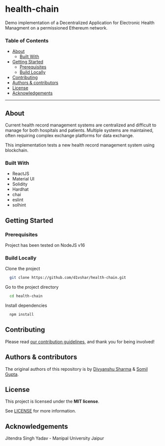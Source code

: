 # health-chain

Demo implementation of a Decentralized Application for Electronic Health Managment on a permissioned Ethereum network.

### Table of Contents

  - [About](#about)
    - [Built With](#built-with)
  - [Getting Started](#getting-started)
    - [Prerequisites](#prerequisites)
    - [Build Locally](#build-locally)
  - [Contributing](#contributing)
  - [Authors & contributors](#authors--contributors)
  - [License](#license)
  - [Acknowledgements](#acknowledgements)
---

## About

Current health record management systems are centralized and difficult to manage for both hospitals and patients. Multiple systems are maintained, often requiring complex exchange platforms for data exchange.

This implementation tests a new health record management system using blockchain.

### Built With

- ReactJS
- Material UI
- Solidity
- Hardhat
- chai
- eslint
- solhint

## Getting Started

### Prerequisites

Project has been tested on NodeJS v16

### Build Locally

Clone the project

```bash
  git clone https://github.com/d1vshar/health-chain.git
```

Go to the project directory

```bash
  cd health-chain
```

Install dependencies

```bash
  npm install
```


## Contributing

Please read [our contribution guidelines](CONTRIBUTING.md), and thank you for being involved!

## Authors & contributors

The original authors of this repository is by [Divyanshu Sharma](https://github.com/d1vshar) & [Somil Gupta](https://github.com/somil24).

## License

This project is licensed under the **MIT license**.

See [LICENSE](LICENSE) for more information.

## Acknowledgements

Jitendra Singh Yadav - Manipal University Jaipur
